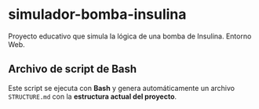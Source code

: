 # simulador-bomba-insulina
Proyecto educativo que simula la lógica de una bomba de Insulina. 
Entorno Web.

## Archivo de script de Bash 
Este script se ejecuta con **Bash** y genera automáticamente un archivo `STRUCTURE.md` con la **estructura actual del proyecto**.  